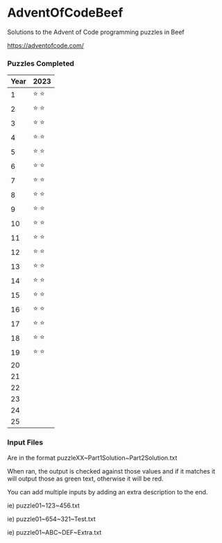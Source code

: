 # AdventOfCodeBeef
Solutions to the Advent of Code programming puzzles in Beef

https://adventofcode.com/

### Puzzles Completed
| Year | 2023 |
 ------------- | ------------- |
 1 | :star: :star: |
 2 | :star: :star: |
 3 | :star: :star: |
 4 | :star: :star: |
 5 | :star: :star: |
 6 | :star: :star: |
 7 | :star: :star: |
 8 | :star: :star: |
 9 | :star: :star: |
 10 | :star: :star: |
 11 | :star: :star: |
 12 | :star: :star: |
 13 | :star: :star: |
 14 | :star: :star: |
 15 | :star: :star: |
 16 | :star: :star: |
 17 | :star: :star: |
 18 | :star: :star: |
 19 | :star: :star: |
 20 | |
 21 | |
 22 | |
 23 | |
 24 | |
 25 | |

### Input Files
Are in the format puzzleXX\~Part1Solution\~Part2Solution.txt

When ran, the output is checked against those values and if it matches it will output those as green text, otherwise it will be red.

You can add multiple inputs by adding an extra description to the end.

ie) puzzle01\~123\~456.txt

ie) puzzle01\~654\~321\~Test.txt

ie) puzzle01\~ABC\~DEF\~Extra.txt